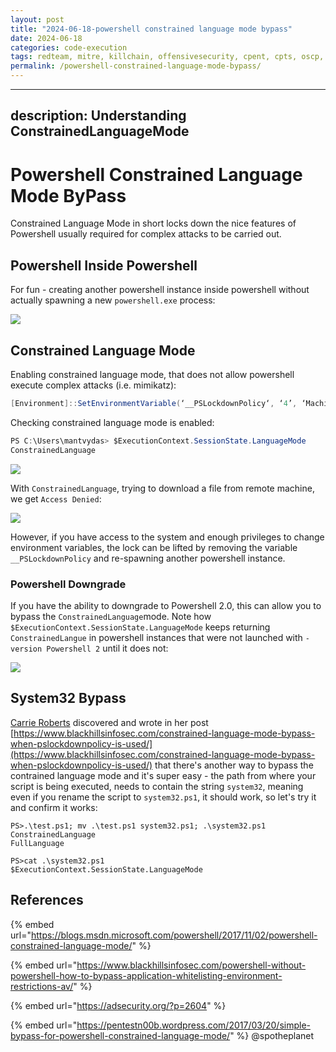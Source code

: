 ```yaml
---
layout: post
title: "2024-06-18-powershell constrained language mode bypass"
date: 2024-06-18
categories: code-execution
tags: redteam, mitre, killchain, offensivesecurity, cpent, cpts, oscp, exploit
permalink: /powershell-constrained-language-mode-bypass/
---
```


---
description: Understanding ConstrainedLanguageMode
---

# Powershell Constrained Language Mode ByPass

Constrained Language Mode in short locks down the nice features of Powershell usually required for complex attacks to be carried out.

## Powershell Inside Powershell

For fun - creating another powershell instance inside powershell without actually spawning a new `powershell.exe` process:

![](../../.gitbook/assets/ps-invoke.gif)

## Constrained Language Mode

Enabling constrained language mode, that does not allow powershell execute complex attacks (i.e. mimikatz):

```csharp
[Environment]::SetEnvironmentVariable(‘__PSLockdownPolicy‘, ‘4’, ‘Machine‘)
```

Checking constrained language mode is enabled:

```csharp
PS C:\Users\mantvydas> $ExecutionContext.SessionState.LanguageMode
ConstrainedLanguage
```

![](../../.gitbook/assets/ps-constrained.png)

With `ConstrainedLanguage`, trying to download a file from remote machine, we get `Access Denied`:

![](../../.gitbook/assets/ps-constrained-download-denied.png)

However, if you have access to the system and enough privileges to change environment variables, the lock can be lifted by removing the variable `__PSLockdownPolicy` and re-spawning another powershell instance.

### Powershell Downgrade

If you have the ability to downgrade to Powershell 2.0, this can allow you to bypass the `ConstrainedLanguage`mode. Note how `$ExecutionContext.SessionState.LanguageMode` keeps returning `ConstrainedLangue` in powershell instances that were not launched with `-version Powershell 2` until it does not:

![](../../.gitbook/assets/ps-downgrade.png)

## System32 Bypass

[Carrie Roberts](https://twitter.com/OrOneEqualsOne) discovered and wrote in her post [https://www.blackhillsinfosec.com/constrained-language-mode-bypass-when-pslockdownpolicy-is-used/](https://www.blackhillsinfosec.com/constrained-language-mode-bypass-when-pslockdownpolicy-is-used/) that there's another way to bypass the contrained language mode and it's super easy - the path from where your script is being executed, needs to contain the string `system32`, meaning even if you rename the script to `system32.ps1`, it should work, so let's try it and confirm it works:

```
PS>.\test.ps1; mv .\test.ps1 system32.ps1; .\system32.ps1
ConstrainedLanguage
FullLanguage

PS>cat .\system32.ps1
$ExecutionContext.SessionState.LanguageMode
```

## References

{% embed url="https://blogs.msdn.microsoft.com/powershell/2017/11/02/powershell-constrained-language-mode/" %}

{% embed url="https://www.blackhillsinfosec.com/powershell-without-powershell-how-to-bypass-application-whitelisting-environment-restrictions-av/" %}

{% embed url="https://adsecurity.org/?p=2604" %}

{% embed url="https://pentestn00b.wordpress.com/2017/03/20/simple-bypass-for-powershell-constrained-language-mode/" %}
@spotheplanet
